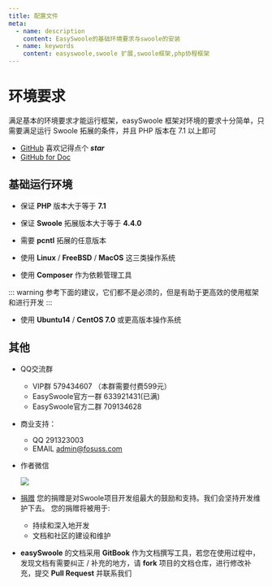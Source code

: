```yaml
---
title: 配置文件
meta:
  - name: description
    content: EasySwoole的基础环境要求与swoole的安装
  - name: keywords
    content: easyswoole,swoole 扩展,swoole框架,php协程框架
---
```


# 环境要求

满足基本的环境要求才能运行框架，easySwoole 框架对环境的要求十分简单，只需要满足运行 Swoole 拓展的条件，并且 PHP 版本在 7.1 以上即可

- [GitHub](https://github.com/easy-swoole/easyswoole)  喜欢记得点个 ***star***
- [GitHub for Doc](https://github.com/easy-swoole/doc)

## 基础运行环境

- 保证 **PHP** 版本大于等于 **7.1**


- 保证 **Swoole** 拓展版本大于等于 **4.4.0**
- 需要 **pcntl** 拓展的任意版本
- 使用 **Linux** / **FreeBSD** / **MacOS** 这三类操作系统
- 使用 **Composer** 作为依赖管理工具


::: warning 
 参考下面的建议，它们都不是必须的，但是有助于更高效的使用框架和进行开发
:::

- 使用 **Ubuntu14** / **CentOS 7.0** 或更高版本操作系统

## 其他

- QQ交流群
    - VIP群 579434607 （本群需要付费599元）
    - EasySwoole官方一群 633921431(已满)
    - EasySwoole官方二群 709134628
    
- 商业支持：
    - QQ 291323003
    - EMAIL admin@fosuss.com
        
- 作者微信

    ![](/resources/authWx.png)
    
- [捐赠](../donate.md)
    您的捐赠是对Swoole项目开发组最大的鼓励和支持。我们会坚持开发维护下去。 您的捐赠将被用于:
        
  - 持续和深入地开发
  - 文档和社区的建设和维护
  
- **easySwoole** 的文档采用 **GitBook** 作为文档撰写工具，若您在使用过程中，发现文档有需要纠正 / 补充的地方，请 **fork** 项目的文档仓库，进行修改补充，提交 **Pull Request** 并联系我们
